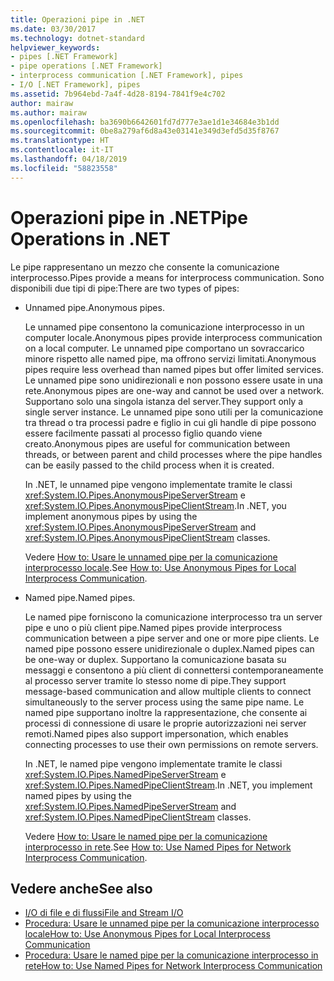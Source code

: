 ```yaml
---
title: Operazioni pipe in .NET
ms.date: 03/30/2017
ms.technology: dotnet-standard
helpviewer_keywords:
- pipes [.NET Framework]
- pipe operations [.NET Framework]
- interprocess communication [.NET Framework], pipes
- I/O [.NET Framework], pipes
ms.assetid: 7b964ebd-7a4f-4d28-8194-7841f9e4c702
author: mairaw
ms.author: mairaw
ms.openlocfilehash: ba3690b6642601fd7d777e3ae1d1e34684e3b1dd
ms.sourcegitcommit: 0be8a279af6d8a43e03141e349d3efd5d35f8767
ms.translationtype: HT
ms.contentlocale: it-IT
ms.lasthandoff: 04/18/2019
ms.locfileid: "58823558"
---
```

# <a name="pipe-operations-in-net"></a><span data-ttu-id="8792f-102">Operazioni pipe in .NET</span><span class="sxs-lookup"><span data-stu-id="8792f-102">Pipe Operations in .NET</span></span>
<span data-ttu-id="8792f-103">Le pipe rappresentano un mezzo che consente la comunicazione interprocesso.</span><span class="sxs-lookup"><span data-stu-id="8792f-103">Pipes provide a means for interprocess communication.</span></span> <span data-ttu-id="8792f-104">Sono disponibili due tipi di pipe:</span><span class="sxs-lookup"><span data-stu-id="8792f-104">There are two types of pipes:</span></span>  
  
-   <span data-ttu-id="8792f-105">Unnamed pipe.</span><span class="sxs-lookup"><span data-stu-id="8792f-105">Anonymous pipes.</span></span>  
  
     <span data-ttu-id="8792f-106">Le unnamed pipe consentono la comunicazione interprocesso in un computer locale.</span><span class="sxs-lookup"><span data-stu-id="8792f-106">Anonymous pipes provide interprocess communication on a local computer.</span></span> <span data-ttu-id="8792f-107">Le unnamed pipe comportano un sovraccarico minore rispetto alle named pipe, ma offrono servizi limitati.</span><span class="sxs-lookup"><span data-stu-id="8792f-107">Anonymous pipes require less overhead than named pipes but offer limited services.</span></span> <span data-ttu-id="8792f-108">Le unnamed pipe sono unidirezionali e non possono essere usate in una rete.</span><span class="sxs-lookup"><span data-stu-id="8792f-108">Anonymous pipes are one-way and cannot be used over a network.</span></span> <span data-ttu-id="8792f-109">Supportano solo una singola istanza del server.</span><span class="sxs-lookup"><span data-stu-id="8792f-109">They support only a single server instance.</span></span> <span data-ttu-id="8792f-110">Le unnamed pipe sono utili per la comunicazione tra thread o tra processi padre e figlio in cui gli handle di pipe possono essere facilmente passati al processo figlio quando viene creato.</span><span class="sxs-lookup"><span data-stu-id="8792f-110">Anonymous pipes are useful for communication between threads, or between parent and child processes where the pipe handles can be easily passed to the child process when it is created.</span></span>  
  
     <span data-ttu-id="8792f-111">In .NET, le unnamed pipe vengono implementate tramite le classi <xref:System.IO.Pipes.AnonymousPipeServerStream> e <xref:System.IO.Pipes.AnonymousPipeClientStream>.</span><span class="sxs-lookup"><span data-stu-id="8792f-111">In .NET, you implement anonymous pipes by using the <xref:System.IO.Pipes.AnonymousPipeServerStream> and <xref:System.IO.Pipes.AnonymousPipeClientStream> classes.</span></span>  
  
     <span data-ttu-id="8792f-112">Vedere [How to: Usare le unnamed pipe per la comunicazione interprocesso locale](../../../docs/standard/io/how-to-use-anonymous-pipes-for-local-interprocess-communication.md).</span><span class="sxs-lookup"><span data-stu-id="8792f-112">See [How to: Use Anonymous Pipes for Local Interprocess Communication](../../../docs/standard/io/how-to-use-anonymous-pipes-for-local-interprocess-communication.md).</span></span>  
  
-   <span data-ttu-id="8792f-113">Named pipe.</span><span class="sxs-lookup"><span data-stu-id="8792f-113">Named pipes.</span></span>  
  
     <span data-ttu-id="8792f-114">Le named pipe forniscono la comunicazione interprocesso tra un server pipe e uno o più client pipe.</span><span class="sxs-lookup"><span data-stu-id="8792f-114">Named pipes provide interprocess communication between a pipe server and one or more pipe clients.</span></span> <span data-ttu-id="8792f-115">Le named pipe possono essere unidirezionale o duplex.</span><span class="sxs-lookup"><span data-stu-id="8792f-115">Named pipes can be one-way or duplex.</span></span> <span data-ttu-id="8792f-116">Supportano la comunicazione basata su messaggi e consentono a più client di connettersi contemporaneamente al processo server tramite lo stesso nome di pipe.</span><span class="sxs-lookup"><span data-stu-id="8792f-116">They support message-based communication and allow multiple clients to connect simultaneously to the server process using the same pipe name.</span></span> <span data-ttu-id="8792f-117">Le named pipe supportano inoltre la rappresentazione, che consente ai processi di connessione di usare le proprie autorizzazioni nei server remoti.</span><span class="sxs-lookup"><span data-stu-id="8792f-117">Named pipes also support impersonation, which enables connecting processes to use their own permissions on remote servers.</span></span>  
  
     <span data-ttu-id="8792f-118">In .NET, le named pipe vengono implementate tramite le classi <xref:System.IO.Pipes.NamedPipeServerStream> e <xref:System.IO.Pipes.NamedPipeClientStream>.</span><span class="sxs-lookup"><span data-stu-id="8792f-118">In .NET, you implement named pipes by using the <xref:System.IO.Pipes.NamedPipeServerStream> and <xref:System.IO.Pipes.NamedPipeClientStream> classes.</span></span>  
  
     <span data-ttu-id="8792f-119">Vedere [How to: Usare le named pipe per la comunicazione interprocesso in rete](../../../docs/standard/io/how-to-use-named-pipes-for-network-interprocess-communication.md).</span><span class="sxs-lookup"><span data-stu-id="8792f-119">See [How to: Use Named Pipes for Network Interprocess Communication](../../../docs/standard/io/how-to-use-named-pipes-for-network-interprocess-communication.md).</span></span>  
  
## <a name="see-also"></a><span data-ttu-id="8792f-120">Vedere anche</span><span class="sxs-lookup"><span data-stu-id="8792f-120">See also</span></span>

- [<span data-ttu-id="8792f-121">I/O di file e di flussi</span><span class="sxs-lookup"><span data-stu-id="8792f-121">File and Stream I/O</span></span>](../../../docs/standard/io/index.md)
- [<span data-ttu-id="8792f-122">Procedura: Usare le unnamed pipe per la comunicazione interprocesso locale</span><span class="sxs-lookup"><span data-stu-id="8792f-122">How to: Use Anonymous Pipes for Local Interprocess Communication</span></span>](../../../docs/standard/io/how-to-use-anonymous-pipes-for-local-interprocess-communication.md)
- [<span data-ttu-id="8792f-123">Procedura: Usare le named pipe per la comunicazione interprocesso in rete</span><span class="sxs-lookup"><span data-stu-id="8792f-123">How to: Use Named Pipes for Network Interprocess Communication</span></span>](../../../docs/standard/io/how-to-use-named-pipes-for-network-interprocess-communication.md)

